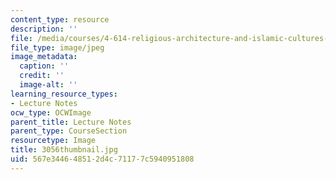 ```yaml
---
content_type: resource
description: ''
file: /media/courses/4-614-religious-architecture-and-islamic-cultures-fall-2002/567e344648512d4c71177c5940951808_3056thumbnail.jpg
file_type: image/jpeg
image_metadata:
  caption: ''
  credit: ''
  image-alt: ''
learning_resource_types:
- Lecture Notes
ocw_type: OCWImage
parent_title: Lecture Notes
parent_type: CourseSection
resourcetype: Image
title: 3056thumbnail.jpg
uid: 567e3446-4851-2d4c-7117-7c5940951808
---
```

